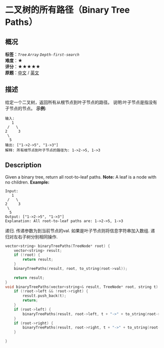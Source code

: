 # 二叉树的所有路径（Binary Tree Paths）
## 概况
**标签**：*`Tree`*  *`Array`*  *`Depth-first-search`*<br>
**难度**：★<br>
**评分**：★★★★★<br>
**原题**：[中文](https://leetcode-cn.com/problems/binary-tree-paths) / [英文](https://leetcode.com/problems/binary-tree-paths)
## 描述
给定一个二叉树，返回所有从根节点到叶子节点的路径。
说明:叶子节点是指没有子节点的节点。
**示例:**
```
输入:
   1
 /   \
2     3
 \
  5
输出: ["1->2->5", "1->3"]
解释: 所有根节点到叶子节点的路径为: 1->2->5, 1->3
```
## Description
Given a binary tree, return all root-to-leaf paths.
**Note:**
A leaf is a node with no children.
**Example:**
```
Input:
   1
 /   \
2     3
 \
  5
Output: ["1->2->5", "1->3"]
Explanation: All root-to-leaf paths are: 1->2->5, 1->3
```
递归. 传递参数为到当前节点的val. 如果是叶子节点则将信息字符串加入数组. 递归对左右子树分别相同操作.
```c++
vector<string> binaryTreePaths(TreeNode* root) {
	vector<string> result;
	if (!root) {
		return result;
	}
	binaryTreePaths(result, root, to_string(root->val));
	
	return result;
}
void binaryTreePaths(vector<string>& result, TreeNode* root, string t) {
	if (!root->left && !root->right) {
		result.push_back(t);
		return;
	}
	if (root->left) {
		binaryTreePaths(result, root->left, t + "->" + to_string(root->left->val));
	}
	if (root->right) {
		binaryTreePaths(result, root->right, t + "->" + to_string(root->right->val));
	}
	
}
```